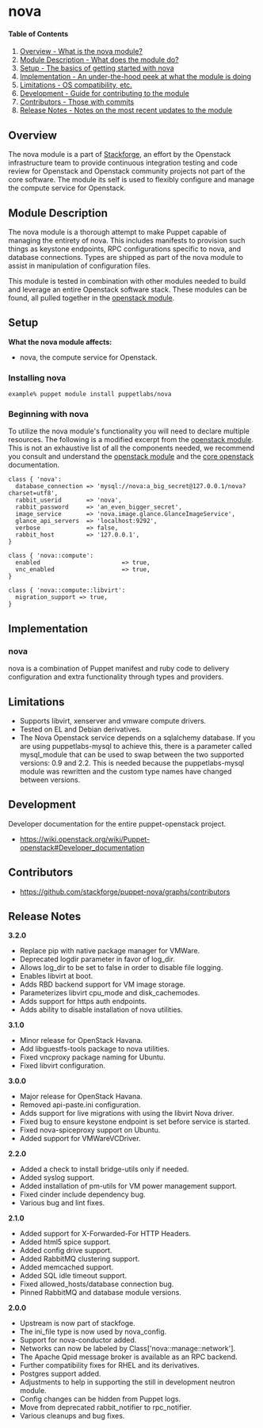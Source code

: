 nova
====

#### Table of Contents

1. [Overview - What is the nova module?](#overview)
2. [Module Description - What does the module do?](#module-description)
3. [Setup - The basics of getting started with nova](#setup)
4. [Implementation - An under-the-hood peek at what the module is doing](#implementation)
5. [Limitations - OS compatibility, etc.](#limitations)
6. [Development - Guide for contributing to the module](#development)
7. [Contributors - Those with commits](#contributors)
8. [Release Notes - Notes on the most recent updates to the module](#release-notes)

Overview
--------

The nova module is a part of [Stackforge](https://github.com/stackforge), an effort by the Openstack infrastructure team to provide continuous integration testing and code review for Openstack and Openstack community projects not part of the core software.  The module its self is used to flexibly configure and manage the compute service for Openstack.

Module Description
------------------

The nova module is a thorough attempt to make Puppet capable of managing the entirety of nova.  This includes manifests to provision such things as keystone endpoints, RPC configurations specific to nova, and database connections.  Types are shipped as part of the nova module to assist in manipulation of configuration files.

This module is tested in combination with other modules needed to build and leverage an entire Openstack software stack.  These modules can be found, all pulled together in the [openstack module](https://github.com/stackforge/puppet-openstack).

Setup
-----

**What the nova module affects:**

* nova, the compute service for Openstack.

### Installing nova

    example% puppet module install puppetlabs/nova

### Beginning with nova

To utilize the nova module's functionality you will need to declare multiple resources.  The following is a modified excerpt from the [openstack module](https://github.com/stackfoge/puppet-openstack).  This is not an exhaustive list of all the components needed, we recommend you consult and understand the [openstack module](https://github.com/stackfoge/puppet-openstack) and the [core openstack](http://docs.openstack.org) documentation.

```puppet
class { 'nova':
  database_connection => 'mysql://nova:a_big_secret@127.0.0.1/nova?charset=utf8',
  rabbit_userid       => 'nova',
  rabbit_password     => 'an_even_bigger_secret',
  image_service       => 'nova.image.glance.GlanceImageService',
  glance_api_servers  => 'localhost:9292',
  verbose             => false,
  rabbit_host         => '127.0.0.1',
}

class { 'nova::compute':
  enabled                       => true,
  vnc_enabled                   => true,
}

class { 'nova::compute::libvirt':
  migration_support => true,
}
```

Implementation
--------------

### nova

nova is a combination of Puppet manifest and ruby code to delivery configuration and extra functionality through types and providers.

Limitations
-----------

* Supports libvirt, xenserver and vmware compute drivers.
* Tested on EL and Debian derivatives.
* The Nova Openstack service depends on a sqlalchemy database. If you are using puppetlabs-mysql to achieve this, there is a parameter called mysql_module that can be used to swap between the two supported versions: 0.9 and 2.2. This is needed because the puppetlabs-mysql module was rewritten and the custom type names have changed between versions.

Development
-----------

Developer documentation for the entire puppet-openstack project.

* https://wiki.openstack.org/wiki/Puppet-openstack#Developer_documentation

Contributors
------------

* https://github.com/stackforge/puppet-nova/graphs/contributors

Release Notes
-------------

**3.2.0**

* Replace pip with native package manager for VMWare.
* Deprecated logdir parameter in favor of log_dir.
* Allows log_dir to be set to false in order to disable file logging.
* Enables libvirt at boot.
* Adds RBD backend support for VM image storage.
* Parameterizes libvirt cpu_mode and disk_cachemodes.
* Adds support for https auth endpoints.
* Adds ability to disable installation of nova utilities.

**3.1.0**

* Minor release for OpenStack Havana.
* Add libguestfs-tools package to nova utilities.
* Fixed vncproxy package naming for Ubuntu.
* Fixed libvirt configuration.

**3.0.0**

* Major release for OpenStack Havana.
* Removed api-paste.ini configuration.
* Adds support for live migrations with using the libvirt Nova driver.
* Fixed bug to ensure keystone endpoint is set before service is started.
* Fixed nova-spiceproxy support on Ubuntu.
* Added support for VMWareVCDriver.

**2.2.0**

* Added a check to install bridge-utils only if needed.
* Added syslog support.
* Added installation of pm-utils for VM power management support.
* Fixed cinder include dependency bug.
* Various bug and lint fixes.

**2.1.0**

* Added support for X-Forwarded-For HTTP Headers.
* Added html5 spice support.
* Added config drive support.
* Added RabbitMQ clustering support.
* Added memcached support.
* Added SQL idle timeout support.
* Fixed allowed_hosts/database connection bug.
* Pinned RabbitMQ and database module versions.

**2.0.0**

* Upstream is now part of stackfoge.
* The ini_file type is now used by nova_config.
* Support for nova-conductor added.
* Networks can now be labeled by Class['nova::manage::network'].
* The Apache Qpid message broker is available as an RPC backend.
* Further compatibility fixes for RHEL and its derivatives.
* Postgres support added.
* Adjustments to help in supporting the still in development neutron module.
* Config changes can be hidden from Puppet logs.
* Move from deprecated rabbit_notifier to rpc_notifier.
* Various cleanups and bug fixes.
